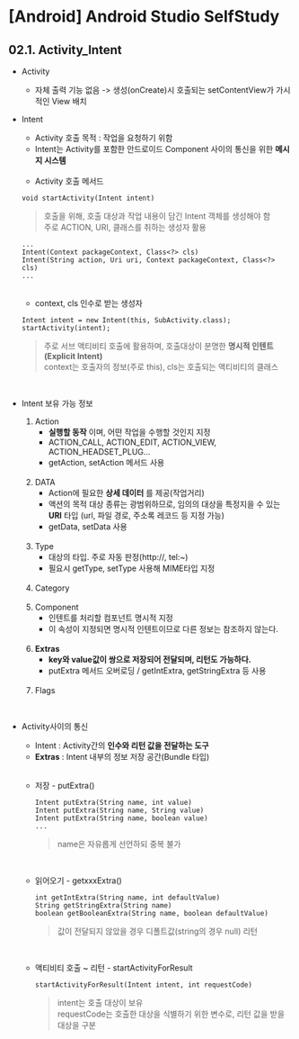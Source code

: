 # [Android] Android Studio SelfStudy

## 02.1. Activity_Intent
* Activity
  - 자체 출력 기능 없음 -> 생성(onCreate)시 호출되는 setContentView가 가시적인 View 배치

* Intent
  - Activity 호출 목적 : 작업을 요청하기 위함
  - Intent는 Activity를 포함한 안드로이드 Component 사이의 통신을 위한 **메시지 시스템**

  <br>

  - Activity 호출 메서드
  ```
  void startActivity(Intent intent)
  ```
  > 호출을 위해, 호출 대상과 작업 내용이 담긴 Intent 객체를 생성해야 함<br>
  > 주로 ACTION, URI, 클래스를 취하는 생성자 활용
  ```
  ...
  Intent(Context packageContext, Class<?> cls)
  Intent(String action, Uri uri, Context packageContext, Class<?> cls)
  ...
  ```

  <br>

  * context, cls 인수로 받는 생성자
  ```
  Intent intent = new Intent(this, SubActivity.class);
  startActivity(intent);
  ```
  > 주로 서브 액티비티 호출에 활용하며, 호출대상이 분명한 **명시적 인텐트(Explicit Intent)**<br>
  > context는 호출자의 정보(주로 this), cls는 호출되는 액티비티의 클래스

<br>

* Intent 보유 가능 정보



  1. Action
      - **실행할 동작** 이며, 어떤 작업을 수행할 것인지 지정
      - ACTION_CALL, ACTION_EDIT, ACTION_VIEW, ACTION_HEADSET_PLUG...
      - getAction, setAction 메서드 사용

  <br>

  2. DATA
      - Action에 필요한 **상세 데이터** 를 제공(작업거리)
      - 액션의 목적 대상 종류는 광범위하므로, 임의의 대상을 특정지을 수 있는 **URI** 타입
        (url, 파일 경로, 주소록 레코드 등 지정 가능)
      - getData, setData 사용

  <br>

  3. Type
      - 대상의 타입. 주로 자동 판정(http://, tel:~)
      - 필요시 getType, setType 사용해 MIME타입 지정

  <br>

  4. Category

  <br>

  5. Component
      - 인텐트를 처리할 컴포넌트 명시적 지정
      - 이 속성이 지정되면 명시적 인텐트이므로 다른 정보는 참조하지 않는다.

  <br>

  6. **Extras**
      - **key와 value값이 쌍으로 저장되어 전달되며, 리턴도 가능하다.**
      - putExtra 메서드 오버로딩 / getIntExtra, getStringExtra 등 사용

  <br>

  7. Flags

<br>

* Activity사이의 통신
  * Intent : Activity간의 **인수와 리턴 값을 전달하는 도구**
  * **Extras** : Intent 내부의 정보 저장 공간(Bundle 타입)

  <br>

  * 저장 - putExtra()
    ```
    Intent putExtra(String name, int value)
    Intent putExtra(String name, String value)
    Intent putExtra(String name, boolean value)
    ...
    ```
    > name은 자유롭게 선언하되 중복 불가

    <br>

  * 읽어오기 - getxxxExtra()
    ```
    int getIntExtra(String name, int defaultValue)
    String getStringExtra(String name)
    boolean getBooleanExtra(String name, boolean defaultValue)
    ```
    > 값이 전달되지 않았을 경우 디폴트값(string의 경우 null) 리턴

    <br>

  * 액티비티 호출 ~ 리턴 - startActivityForResult
    ```
    startActivityForResult(Intent intent, int requestCode)
    ```
    > intent는 호출 대상이 보유 <br>
    > requestCode는 호출한 대상을 식별하기 위한 변수로, 리턴 값을 받을 대상을 구분

    

